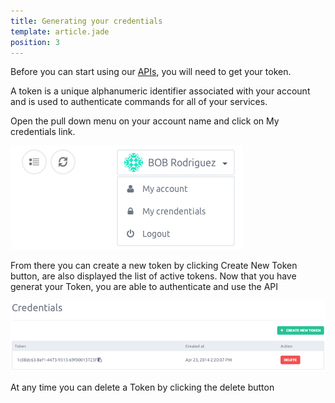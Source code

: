 ```yaml
---
title: Generating your credentials
template: article.jade
position: 3
---
```


Before you can start using our [APIs](//doc.cloud.online.net/api/), you will need to get your token.

A token is a unique alphanumeric identifier associated with your account and is used to authenticate commands for all of your services.

Open the pull down menu on your account name and click on My credentials link.

![My account](../images/my_account.png "My account")

From there you can create a new token by clicking Create New Token button, are also displayed the list of active tokens.
Now that you have generat your Token, you are able to authenticate and use the API

![Credentials](../images/credentials.png "Credentials")

At any time you can delete a Token by clicking the delete button